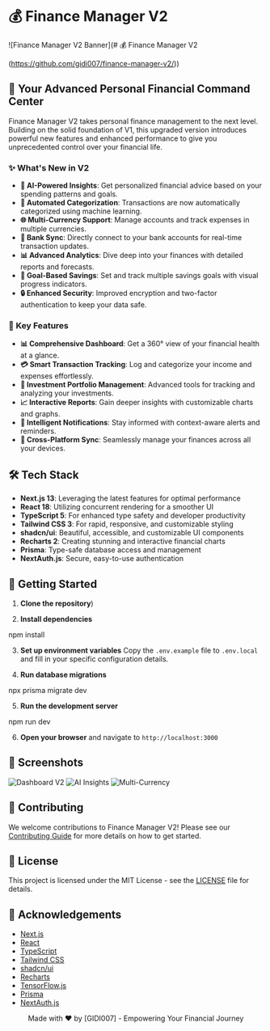 # 💰 Finance Manager V2

![Finance Manager V2 Banner](# 💰 Finance Manager V2

(https://github.com/gidi007/finance-manager-v2/))

## 🚀 Your Advanced Personal Financial Command Center

Finance Manager V2 takes personal finance management to the next level. Building on the solid foundation of V1, this upgraded version introduces powerful new features and enhanced performance to give you unprecedented control over your financial life.

### ✨ What's New in V2

- **🔮 AI-Powered Insights**: Get personalized financial advice based on your spending patterns and goals.
- **🔄 Automated Categorization**: Transactions are now automatically categorized using machine learning.
- **🌐 Multi-Currency Support**: Manage accounts and track expenses in multiple currencies.
- **🔗 Bank Sync**: Directly connect to your bank accounts for real-time transaction updates.
- **📊 Advanced Analytics**: Dive deep into your finances with detailed reports and forecasts.
- **🎯 Goal-Based Savings**: Set and track multiple savings goals with visual progress indicators.
- **🔒 Enhanced Security**: Improved encryption and two-factor authentication to keep your data safe.

### 🌟 Key Features

- **📊 Comprehensive Dashboard**: Get a 360° view of your financial health at a glance.
- **💳 Smart Transaction Tracking**: Log and categorize your income and expenses effortlessly.
- **💼 Investment Portfolio Management**: Advanced tools for tracking and analyzing your investments.
- **📈 Interactive Reports**: Gain deeper insights with customizable charts and graphs.
- **🔔 Intelligent Notifications**: Stay informed with context-aware alerts and reminders.
- **📱 Cross-Platform Sync**: Seamlessly manage your finances across all your devices.

## 🛠️ Tech Stack

- **Next.js 13**: Leveraging the latest features for optimal performance
- **React 18**: Utilizing concurrent rendering for a smoother UI
- **TypeScript 5**: For enhanced type safety and developer productivity
- **Tailwind CSS 3**: For rapid, responsive, and customizable styling
- **shadcn/ui**: Beautiful, accessible, and customizable UI components
- **Recharts 2**: Creating stunning and interactive financial charts
- **Prisma**: Type-safe database access and management
- **NextAuth.js**: Secure, easy-to-use authentication

## 🚀 Getting Started

1. **Clone the repository**)

2. **Install dependencies**

npm install

3. **Set up environment variables**
Copy the `.env.example` file to `.env.local` and fill in your specific configuration details.

4. **Run database migrations**

npx prisma migrate dev

5. **Run the development server**

npm run dev

6. **Open your browser** and navigate to `http://localhost:3000`

## 📸 Screenshots

![Dashboard V2](https://your-image-url-here.com/dashboard-v2-screenshot.png)
![AI Insights](https://your-image-url-here.com/ai-insights-screenshot.png)
![Multi-Currency](https://your-image-url-here.com/multi-currency-screenshot.png)

## 🤝 Contributing

We welcome contributions to Finance Manager V2! Please see our [Contributing Guide](CONTRIBUTING.md) for more details on how to get started.

## 📜 License

This project is licensed under the MIT License - see the [LICENSE](LICENSE) file for details.

## 🙏 Acknowledgements

- [Next.js](https://nextjs.org/)
- [React](https://reactjs.org/)
- [TypeScript](https://www.typescriptlang.org/)
- [Tailwind CSS](https://tailwindcss.com/)
- [shadcn/ui](https://ui.shadcn.com/)
- [Recharts](https://recharts.org/)
- [TensorFlow.js](https://www.tensorflow.org/js)
- [Prisma](https://www.prisma.io/)
- [NextAuth.js](https://next-auth.js.org/)


<p align="center">
Made with ❤️ by [GIDI007] - Empowering Your Financial Journey
</p>
